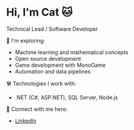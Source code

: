# Hi, I'm Cat 🐱  
Technical Lead / Software Developer

🌱 I'm exploring:  
- Machine learning and mathematical concepts
- Open source development  
- Game development with MonoGame  
- Automation and data pipelines

🛠 Technologies I work with:  
- .NET (C#, ASP.NET), SQL Server, Node.js  

🔗 Connect with me here:  
- [LinkedIn](https://www.linkedin.com/in/cat-fortman/)
